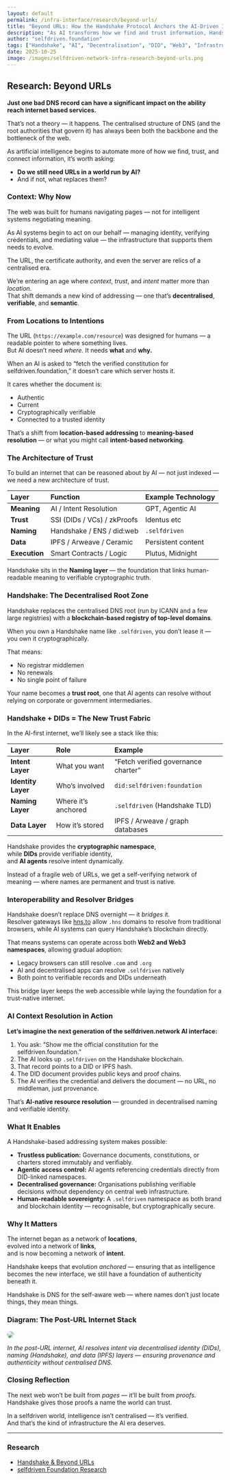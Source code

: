 ```yaml
---
layout: default
permalink: /infra-interface/research/beyond-urls/
title: "Beyond URLs: How the Handshake Protocol Anchors the AI-Driven Internet"
description: "As AI transforms how we find and trust information, Handshake offers a decentralised foundation for meaning, identity, and authenticity in a post-URL world."
author: "selfdriven.foundation"
tags: ["Handshake", "AI", "Decentralisation", "DID", "Web3", "Infrastructure"]
date: 2025-10-25
image: /images/selfdriven-network-infra-research-beyond-urls.png
---
```

## Research: Beyond URLs

**Just one bad DNS record can have a significant impact on the ability reach internet based services.**

That’s not a theory — it happens. The centralised structure of DNS (and the root authorities that govern it) has always been both the backbone and the bottleneck of the web.  

As artificial intelligence begins to automate more of how we find, trust, and connect information, it’s worth asking:  
- **Do we still need URLs in a world run by AI?**  
- And if not, what replaces them?

### Context: Why Now

The web was built for humans navigating pages — not for intelligent systems negotiating meaning.  

As AI systems begin to act on our behalf — managing identity, verifying credentials, and mediating value — the infrastructure that supports them needs to evolve.

The URL, the certificate authority, and even the server are relics of a centralised era.  

We’re entering an age where *context*, *trust*, and *intent* matter more than *location*.  
That shift demands a new kind of addressing — one that’s **decentralised**, **verifiable**, and **semantic**.  

### From Locations to Intentions

The URL (`https://example.com/resource`) was designed for humans — a readable pointer to where something lives.  
But AI doesn’t need *where.* It needs **what** and **why.**

When an AI is asked to “fetch the verified constitution for selfdriven.foundation,” it doesn’t care which server hosts it.  

It cares whether the document is:
- Authentic  
- Current  
- Cryptographically verifiable  
- Connected to a trusted identity  

That’s a shift from **location-based addressing** to **meaning-based resolution** — or what you might call **intent-based networking**.

### The Architecture of Trust

To build an internet that can be reasoned about by AI — not just indexed — we need a new architecture of trust.

| Layer | Function | Example Technology |
|:------|:---------|:-------------------|
| **Meaning** | AI / Intent Resolution | GPT, Agentic AI |
| **Trust** | SSI (DIDs / VCs) / zkProofs | Identus etc |
| **Naming** | Handshake / ENS / did:web | `.selfdriven` |
| **Data** | IPFS / Arweave / Ceramic | Persistent content |
| **Execution** | Smart Contracts / Logic | Plutus, Midnight |

Handshake sits in the **Naming layer** — the foundation that links human-readable meaning to verifiable cryptographic truth.

### Handshake: The Decentralised Root Zone

Handshake replaces the centralised DNS root (run by ICANN and a few large registries) with a **blockchain-based registry of top-level domains**.  

When you own a Handshake name like `.selfdriven`, you don’t lease it — you own it cryptographically.

That means:
- No registrar middlemen  
- No renewals  
- No single point of failure  

Your name becomes a **trust root**, one that AI agents can resolve without relying on corporate or government intermediaries.

### Handshake + DIDs = The New Trust Fabric

In the AI-first internet, we’ll likely see a stack like this:

| Layer | Role | Example |
|:------|:-----|:---------|
| **Intent Layer** | What you want | “Fetch verified governance charter” |
| **Identity Layer** | Who’s involved | `did:selfdriven:foundation` |
| **Naming Layer** | Where it’s anchored | `.selfdriven` (Handshake TLD) |
| **Data Layer** | How it’s stored | IPFS / Arweave / graph databases |

Handshake provides the **cryptographic namespace**,  
while **DIDs** provide verifiable identity,  
and **AI agents** resolve intent dynamically.

Instead of a fragile web of URLs, we get a self-verifying network of meaning — where names are permanent and trust is native.

### Interoperability and Resolver Bridges

Handshake doesn’t replace DNS overnight — it *bridges* it.  
Resolver gateways like [hns.to](https://hns.to) allow `.hns` domains to resolve from traditional browsers, while AI systems can query Handshake’s blockchain directly.  

That means systems can operate across both **Web2 and Web3 namespaces**, allowing gradual adoption:
- Legacy browsers can still resolve `.com` and `.org`
- AI and decentralised apps can resolve `.selfdriven` natively
- Both point to verifiable records and DIDs underneath

This bridge layer keeps the web accessible while laying the foundation for a trust-native internet.

### AI Context Resolution in Action

**Let’s imagine the next generation of the selfdriven.network AI interface:**

1. You ask: “Show me the official constitution for the selfdriven.foundation.”  
2. The AI looks up `.selfdriven` on the Handshake blockchain.  
3. That record points to a DID or IPFS hash.  
4. The DID document provides public keys and proof chains.  
5. The AI verifies the credential and delivers the document — no URL, no middleman, just provenance.

That’s **AI-native resource resolution** — grounded in decentralised naming and verifiable identity.

### What It Enables

A Handshake-based addressing system makes possible:
- **Trustless publication:** Governance documents, constitutions, or charters stored immutably and verifiably.  
- **Agentic access control:** AI agents referencing credentials directly from DID-linked namespaces.  
- **Decentralised governance:** Organisations publishing verifiable decisions without dependency on central web infrastructure.  
- **Human-readable sovereignty:** A `.selfdriven` namespace as both brand and blockchain identity — recognisable, but cryptographically secure.

### Why It Matters

The internet began as a network of **locations**,  
evolved into a network of **links**,  
and is now becoming a network of **intent**.  

Handshake keeps that evolution *anchored* — ensuring that as intelligence becomes the new interface, we still have a foundation of authenticity beneath it.

Handshake is DNS for the self-aware web — where names don’t just locate things, they mean things.

### Diagram: The Post-URL Internet Stack

<img src="/images/selfdriven-network-infra-research-beyond-urls.png" style="max-width:600px; border-radius: 20px;">

*In the post-URL internet, AI resolves intent via decentralised identity (DIDs), naming (Handshake), and data (IPFS) layers — ensuring provenance and authenticity without centralised DNS.*

### Closing Reflection

The next web won’t be built from *pages* — it’ll be built from *proofs.*  
Handshake gives those proofs a name the world can trust.  

In a selfdriven world, intelligence isn’t centralised — it’s verified.  
And that’s the kind of infrastructure the AI era deserves.

---

### Research

- [Handshake & Beyond URLs](/infra-interface/research/handshake-beyond-urls/)
- [selfdriven Foundation Research](https://research.selfdriven.foundation)